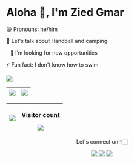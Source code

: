 <h1 align="left">Aloha 👋, I'm    Zied Gmar</h1>


<p align='left'>😄 Pronouns: he/him</p>
<p align='left'>💬 Let's talk about Handball and camping</p>
<p align='left'> - 👯 I’m looking for new opportunities </p>
<p align='left'>⚡ Fun fact: I don't know how to swim </p>


<img src="https://github-readme-activity-graph.vercel.app/graph?username=BigDreamZied&bg_color=292429&color=fafafa&line=0979f1&point=ffffff&area=true&hide_border=true">


| <img align="center" src="https://github-readme-stats.vercel.app/api?username=ziedgmar&show_icons=true&theme=radical"> | <img src="https://github-readme-streak-stats.herokuapp.com/?user=ziedgmar&theme=dark"> |
| :----------------------------------------------------------------------------------------------------------------------: | :---------------------------------------------------------------------------------------: |

| <img align="center" src="https://github-readme-stats.vercel.app/api/top-langs/?username=ziedgmar&langs_count=8&layout=compact" /> | <p align="center"> Visitor count</p><img align="center" src="https://profile-counter.glitch.me/roniceyemeli/count.svg" /> |
| :----------------------------------------------------------------------------------------------------------------------: | :---------------------------------------------------------------------------------------: |

<p align="center" > Let's connect on 👇🏻 </p>
   
<p align="center">
  <a href="https://www.linkedin.com/in/zied-gmar-421325184/"><img src="https://img.shields.io/badge/LinkedIn-0077B5?style=for-the-badge&logo=linkedin&logoColor=white"></a> 
  <a href="https://twitter.com/ZiedGmar"><img src="https://img.shields.io/badge/Twitter-1DA1F2?style=for-the-badge&logo=twitter&logoColor=white"></a>
  <a href="mailto:ziedgmar242@gmail.com"><img src="https://img.shields.io/badge/mail-EA4335?style=for-the-badge&logo=gmail&logoColor=white"></a>
</p>
